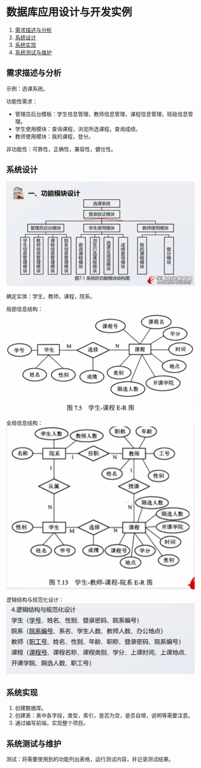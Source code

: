 # 数据库应用设计与开发实例

1.  [需求描述与分析](#需求描述与分析)
2.  [系统设计](#系统设计)
3.  [系统实现](#系统实现)
4.  [系统测试与维护](#系统测试与维护)

## 需求描述与分析

示例：选课系统。

功能性需求：

*   管理员后台模板：学生信息管理，教师信息管理，课程信息管理，班级信息管理。
*   学生使用模块：查询课程，浏览所选课程，查询成绩。
*   教师使用模块：我的课程，登分。

非功能性：可靠性，正确性，兼容性，健壮性。

## 系统设计

![系统功能模块结构图](resources/7_1.png)

确定实体：学生，教师，课程，院系。

局部信息结构：![学生-课程 E-R图](resources/7_2.png)

全局信息结构：![学生-教师-课程-院系 E-R图](resources/7_3.png)

逻辑结构与规范化设计：![逻辑结构与规范化设计](resources/7_4.png)

## 系统实现

1.  创建数据库。
2.  创建表：表中各字段，类型，索引，是否为空，是否自增，说明等需要注意。
3.  通过编写前端，实现整个项目。

## 系统测试与维护

测试：将需要使用到的功能列出表格，运行测试内容，并记录测试结果。
